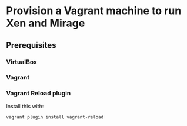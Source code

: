 # Provision a Vagrant machine to run Xen and Mirage

## Prerequisites

### VirtualBox

### Vagrant

### Vagrant Reload plugin

Install this with:

    vagrant plugin install vagrant-reload
